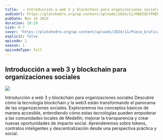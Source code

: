 ```yaml
---
title:  → Introducción a web 3 y blockchain para organizaciones sociales
audioUrl: https://platohedro.org/wp-content/uploads/2024/11/RADIOCYPHER_PP_EPISODIO_1.mp3
pubDate: Nov 14 2024
duration: 10:19
size: 0.7
cover: "https://platohedro.org/wp-content/uploads/2024/11/Pieza_Grafica_Podcast.jpg"
explicit: false
episode: 1
season: 1
episodeType: full
---
```



## Introducción a web 3 y blockchain para organizaciones sociales
![](https://platohedro.org/wp-content/uploads/2024/11/Pieza_Grafica_Podcast.jpg)

Introducción a web 3 y blockchain para organizaciones sociales
Descubre cómo la tecnología blockchain y la web3 están transformando el panorama de las organizaciones sociales. Exploraremos los conceptos básicos de manera accesible, entendiendo cómo estas tecnologías pueden empoderar a las comunidades locales de Medellín, mejorar la transparencia y crear nuevas oportunidades de impacto social. Aprenderemos sobre tokens, contratos inteligentes y descentralización desde una perspectiva práctica y social.
